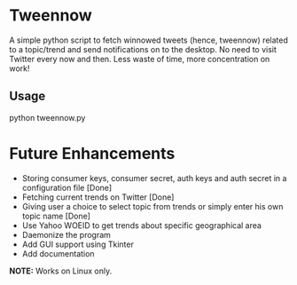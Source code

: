 # Tweennow
A simple python script to fetch winnowed tweets (hence, tweennow) related to a topic/trend and send notifications on to the desktop. No need to visit Twitter every now and then. Less waste of time, more concentration on work! 

## Usage ##
python tweennow.py 

# Future Enhancements
* Storing consumer keys, consumer secret, auth keys and auth secret in a configuration file [Done]
* Fetching current trends on Twitter [Done]
* Giving user a choice to select topic from trends or simply enter his own topic name [Done]
* Use Yahoo WOEID to get trends about specific geographical area
* Daemonize the program
* Add GUI support using Tkinter 
* Add documentation

**NOTE:** Works on Linux only. 
